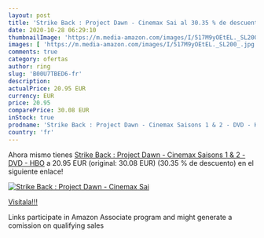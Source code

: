 ```yaml
---
layout: post
title: 'Strike Back : Project Dawn - Cinemax Sai al 30.35 % de descuento'
date: 2020-10-28 06:29:10
thumbnailImage: 'https://m.media-amazon.com/images/I/517M9yOEtEL._SL200_.jpg'
images: [ 'https://m.media-amazon.com/images/I/517M9yOEtEL._SL200_.jpg' ]
comments: true
category: ofertas
author: ring
slug: 'B00U7TBED6-fr'
description:
actualPrice: 20.95 EUR
currency: EUR
price: 20.95
comparePrice: 30.08 EUR
inStock: true
prodname: 'Strike Back : Project Dawn - Cinemax Saisons 1 & 2 - DVD - HBO'
country: 'fr'
---
```


Ahora mismo tienes [Strike Back : Project Dawn - Cinemax Saisons 1 & 2 - DVD - HBO](https://www.amazon.fr/dp/B00U7TBED6/?tag=tolees0d-21) a 20.95 EUR (original: 30.08 EUR) (30.35 %  de descuento) en el siguiente enlace!

[![Strike Back : Project Dawn - Cinemax Sai](https://m.media-amazon.com/images/I/517M9yOEtEL._SL200_.jpg)](https://www.amazon.fr/dp/B00U7TBED6/?tag=tolees0d-21)

[Visítala!!!](https://www.amazon.fr/dp/B00U7TBED6/?tag=tolees0d-21)

Links participate in Amazon Associate program and might generate a comission on qualifying sales
